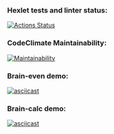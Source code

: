 ### Hexlet tests and linter status:
[![Actions Status](https://github.com/OliverCrimson/python-project-lvl1/workflows/hexlet-check/badge.svg)](https://github.com/OliverCrimson/python-project-lvl1/actions)

### CodeClimate Maintainability:
[![Maintainability](https://api.codeclimate.com/v1/badges/a99a88d28ad37a79dbf6/maintainability)](https://codeclimate.com/github/codeclimate/codeclimate/maintainability)

### Brain-even demo:
[![asciicast](https://asciinema.org/a/SD3kICrK23AidU7OCHULZ5YxA.svg)](https://asciinema.org/a/SD3kICrK23AidU7OCHULZ5YxA)

### Brain-calc demo:
[![asciicast](https://asciinema.org/a/aLJv1F2mLIn0pmwntGoaDSxdl.svg)](https://asciinema.org/a/aLJv1F2mLIn0pmwntGoaDSxdl)